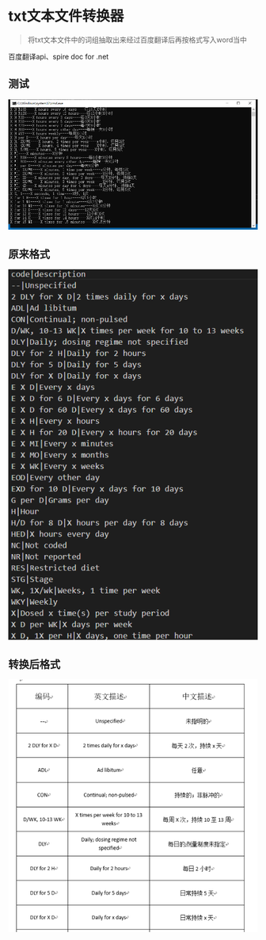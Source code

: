 # txt文本文件转换器
> 将txt文本文件中的词组抽取出来经过百度翻译后再按格式写入word当中

百度翻译api、spire doc for .net

## 测试
![image](https://github.com/IamZY/TxtToWordTable/blob/master/Image/test.png)
## 原来格式
![image](https://github.com/IamZY/TxtToWordTable/blob/master/Image/origin.png)
## 转换后格式
![image](https://github.com/IamZY/TxtToWordTable/blob/master/Image/after.png)
